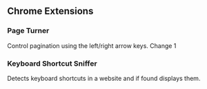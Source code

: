 ## Chrome Extensions

### Page Turner
Control pagination using the left/right arrow keys.
Change 1

### Keyboard Shortcut Sniffer
Detects keyboard shortcuts in a website and if found displays them.
